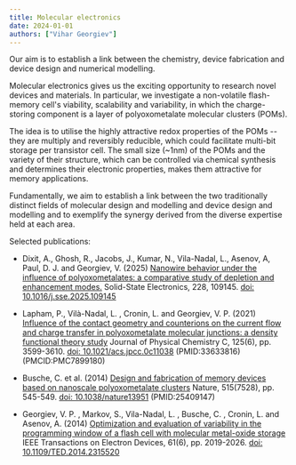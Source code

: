 ```yaml
---
title: Molecular electronics
date: 2024-01-01
authors: ["Vihar Georgiev"]
---
```


Our aim is to establish a link between the chemistry, device fabrication and device design and numerical modelling.

<!--more-->
Molecular electronics gives us the exciting opportunity to research novel devices and materials. In particular, we investigate a non-volatile flash-memory cell's viability, scalability and variability, in which the charge-storing component is a layer of polyoxometalate molecular clusters (POMs).

The idea is to utilise the highly attractive redox properties of the POMs -- they are multiply and reversibly reducible, which could facilitate multi-bit storage per transistor cell. The small size (~1nm) of the POMs and the variety of their structure, which can be controlled via chemical synthesis and determines their electronic properties, makes them attractive for memory applications.

Fundamentally, we aim to establish a link between the two traditionally distinct fields of molecular design and modelling and device design and modelling and to exemplify the synergy derived from the diverse expertise held at each area.

Selected publications:
- Dixit, A., Ghosh, R., Jacobs, J., Kumar, N., Vila-Nadal, L., Asenov, A, Paul, D. J. and Georgiev, V. (2025) [Nanowire behavior under the influence of polyoxometalates: a comparative study of depletion and enhancement modes.](https://eprints.gla.ac.uk/354949/) Solid-State Electronics, 228, 109145. [doi: 10.1016/j.sse.2025.109145](https://www.sciencedirect.com/science/article/pii/S0038110125000905?via%3Dihub)

- Lapham, P., Vilà-Nadal, L. , Cronin, L. and Georgiev, V. P. (2021) [Influence of the contact geometry and counterions on the current flow and charge transfer in polyoxometalate molecular junctions: a density functional theory study](https://pubs.acs.org/doi/10.1021/acs.jpcc.0c11038) Journal of Physical Chemistry C, 125(6), pp. 3599-3610. [doi: 10.1021/acs.jpcc.0c11038](https://pubs.acs.org/doi/10.1021/acs.jpcc.0c11038) (PMID:33633816) (PMCID:PMC7899180)

- Busche, C. et al. (2014) [Design and fabrication of memory devices based on nanoscale polyoxometalate clusters](https://www.nature.com/articles/nature13951) Nature, 515(7528), pp. 545-549. [doi: 10.1038/nature13951](https://www.nature.com/articles/nature13951) (PMID:25409147)

- Georgiev, V. P. , Markov, S., Vila-Nadal, L. , Busche, C. , Cronin, L.  and Asenov, A.  (2014) [Optimization and evaluation of variability in the programming window of a flash cell with molecular metal-oxide storage](https://eprints.gla.ac.uk/93558/) IEEE Transactions on Electron Devices, 61(6), pp. 2019-2026. [doi: 10.1109/TED.2014.2315520](https://eprints.gla.ac.uk/93558/)
